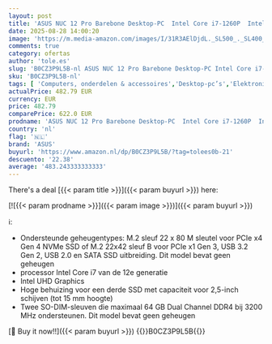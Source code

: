 ```yaml
---
layout: post
title: 'ASUS NUC 12 Pro Barebone Desktop-PC  Intel Core i7-1260P  Intel UHD Graphics  geen geheugen  geen geheugen  geen besturingssysteem  incl. stroomkabel '
date: 2025-08-28 14:00:20
image: 'https://m.media-amazon.com/images/I/31R3AElDjdL._SL500_._SL400_.jpg'
comments: true
category: ofertas
author: 'tole.es'
slug: 'B0CZ3P9L5B-nl ASUS NUC 12 Pro Barebone Desktop-PC Intel Core i7-1260P...'
sku: 'B0CZ3P9L5B-nl'
tags: [ 'Computers, onderdelen & accessoires','Desktop-pc’s','Elektronica','Mini-pc’s','asus','🇳🇱', ]
actualPrice: 482.79 EUR
currency: EUR
price: 482.79
comparePrice: 622.0 EUR
prodname: 'ASUS NUC 12 Pro Barebone Desktop-PC  Intel Core i7-1260P  Intel UHD Graphics  geen geheugen  geen geheugen  geen besturingssysteem  incl. stroomkabel '
country: 'nl'
flag: '🇳🇱'
brand: 'ASUS'
buyurl: 'https://www.amazon.nl/dp/B0CZ3P9L5B/?tag=tolees0b-21'
descuento: '22.38'
average: '483.243333333333'
---
```


There's a deal [{{< param title >}}]({{< param buyurl >}})  here:

[![{{< param prodname >}}]({{< param image >}})]({{< param buyurl >}})

ℹ️:

- Ondersteunde geheugentypes: M.2 sleuf 22 x 80 M sleutel voor PCIe x4 Gen 4 NVMe SSD of M.2 22x42 sleuf B voor PCIe x1 Gen 3, USB 3.2 Gen 2, USB 2.0 en SATA SSD uitbreiding. Dit model bevat geen geheugen
- processor Intel Core i7 van de 12e generatie
- Intel UHD Graphics
- Hoge behuizing voor een derde SSD met capaciteit voor 2,5-inch schijven (tot 15 mm hoogte)
- Twee SO-DIM-sleuven die maximaal 64 GB Dual Channel DDR4 bij 3200 MHz ondersteunen. Dit model bevat geen geheugen

[🛒 Buy it now!!]({{< param buyurl >}})
{{<world>}}B0CZ3P9L5B{{</world>}}

